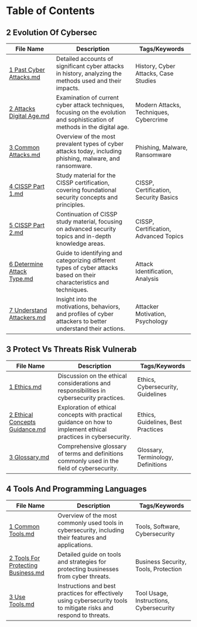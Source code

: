 # Table of Contents

## 2 Evolution Of Cybersec
| File Name                                                    | Description                                                  | Tags/Keywords                          |
| ------------------------------------------------------------ | ------------------------------------------------------------ | -------------------------------------- |
| [1 Past Cyber Attacks.md](2-evolution-of-cybersec/1-past-cyber-attacks.md) | Detailed accounts of significant cyber attacks in history, analyzing the methods used and their impacts. | History, Cyber Attacks, Case Studies   |
| [2 Attacks Digital Age.md](2-evolution-of-cybersec/2-attacks-digital-age.md) | Examination of current cyber attack techniques, focusing on the evolution and sophistication of methods in the digital age. | Modern Attacks, Techniques, Cybercrime |
| [3 Common Attacks.md](2-evolution-of-cybersec/3-common-attacks.md) | Overview of the most prevalent types of cyber attacks today, including phishing, malware, and ransomware. | Phishing, Malware, Ransomware          |
| [4 CISSP Part 1.md](2-evolution-of-cybersec/4-CISSP-Part-1.md) | Study material for the CISSP certification, covering foundational security concepts and principles. | CISSP, Certification, Security Basics  |
| [5 CISSP Part 2.md](2-evolution-of-cybersec/5-CISSP-Part-2.md) | Continuation of CISSP study material, focusing on advanced security topics and in-depth knowledge areas. | CISSP, Certification, Advanced Topics  |
| [6 Determine Attack Type.md](2-evolution-of-cybersec/6-determine-attack-type.md) | Guide to identifying and categorizing different types of cyber attacks based on their characteristics and techniques. | Attack Identification, Analysis        |
| [7 Understand Attackers.md](2-evolution-of-cybersec/7-understand-attackers.md) | Insight into the motivations, behaviors, and profiles of cyber attackers to better understand their actions. | Attacker Motivation, Psychology        |

## 3 Protect Vs Threats Risk Vulnerab
| File Name                                                    | Description                                                  | Tags/Keywords                      |
| ------------------------------------------------------------ | ------------------------------------------------------------ | ---------------------------------- |
| [1 Ethics.md](3-protect-vs-threats-risk-vulnerab/1-ethics.md) | Discussion on the ethical considerations and responsibilities in cybersecurity practices. | Ethics, Cybersecurity, Guidelines  |
| [2 Ethical Concepts Guidance.md](3-protect-vs-threats-risk-vulnerab/2-ethical-concepts-guidance.md) | Exploration of ethical concepts with practical guidance on how to implement ethical practices in cybersecurity. | Ethics, Guidelines, Best Practices |
| [3 Glossary.md](3-protect-vs-threats-risk-vulnerab/3-glossary.md) | Comprehensive glossary of terms and definitions commonly used in the field of cybersecurity. | Glossary, Terminology, Definitions |

## 4 Tools And Programming Languages
| File Name                                                    | Description                                                  | Tags/Keywords                           |
| ------------------------------------------------------------ | ------------------------------------------------------------ | --------------------------------------- |
| [1 Common Tools.md](4-tools-and-programming-languages/1-common-tools.md) | Overview of the most commonly used tools in cybersecurity, including their features and applications. | Tools, Software, Cybersecurity          |
| [2 Tools For Protecting Business.md](4-tools-and-programming-languages/2-tools-for-protecting-business.md) | Detailed guide on tools and strategies for protecting businesses from cyber threats. | Business Security, Tools, Protection    |
| [3 Use Tools.md](4-tools-and-programming-languages/3-use-tools.md) | Instructions and best practices for effectively using cybersecurity tools to mitigate risks and respond to threats. | Tool Usage, Instructions, Cybersecurity |